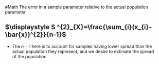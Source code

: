 #Math 
The error in a sample parameter relative to the actual population parameter
## $\displaystyle S ^{2}_{X}=\frac{\sum_{i}(x_{i}-\bar{x})^{2}}{n-1}$
* The $\displaystyle n-1$ here is to account for samples having lower spread than the actual population they represent, and we desire to estimate the spread of the population